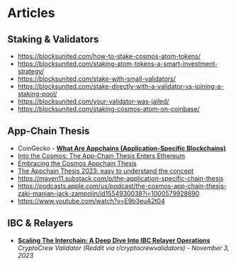 # Articles

## Staking & Validators
- https://blocksunited.com/how-to-stake-cosmos-atom-tokens/
- https://blocksunited.com/staking-atom-tokens-a-smart-investment-strategy/
- https://blocksunited.com/stake-with-small-validators/
- https://blocksunited.com/stake-directly-with-a-validator-vs-joining-a-staking-pool/
- https://blocksunited.com/your-validator-was-jailed/
- https://blocksunited.com/staking-cosmos-atom-on-coinbase/

## App-Chain Thesis

- CoinGecko - [**What Are Appchains (Application-Specific Blockchains)**](https://www.coingecko.com/learn/what-are-appchains-application-specific-blockchains)
- [Into the Cosmos: The App-Chain Thesis Enters Ethereum](https://banklesspublishing.com/into-the-cosmos-the-app-chain-thesis-enters-ethereum/)
- [Embracing the Cosmos Appchain Thesis](https://www.linkedin.com/pulse/embracing-cosmos-appchain-thesis-%C3%A1lvaro-d%C3%ADaz)
- [The Appchain Thesis 2023: easy to understand the concept](https://medium.com/@beehive.validator/the-appchain-thesis-2023-easy-to-understand-the-concept-ecfedbf17bac)
- https://maven11.substack.com/p/the-application-specific-chain-thesis
- https://podcasts.apple.com/us/podcast/the-cosmos-app-chain-thesis-zaki-manian-jack-zampolin/id1554930038?i=1000579928690
- https://www.youtube.com/watch?v=E9b3euA2t04

## IBC & Relayers
- [**Scaling The Interchain: A Deep Dive Into IBC Relayer Operations**](https://www.reddit.com/r/cryptocrewvalidators/comments/17my5d6/scaling_the_interchain_a_deep_dive_into_ibc/)
  <br/>_CryptoCrew Validator (Reddit via r/cryptocrewvalidators) - November 3, 2023_
